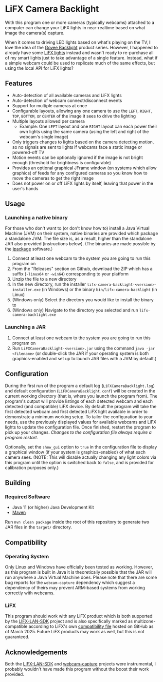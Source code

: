 # LiFX Camera Backlight

With this program one or more cameras (typically webcams) attached to a computer can change your LiFX lights in near-realtime based on what image the camera(s) capture.

When it comes to driving LED lights based on what's playing on the TV, I love the idea of the [Govee Backlight](https://us.govee.com/products/govee-tv-backlight-3-lite-kit) product series. However, I happened to already have some [LiFX lights](https://www.lifx.com/collections/beam) instead and wasn't ready to re-purchase all of my smart lights just to take advantage of a single feature. Instead, what if a simple webcam could be used to replicate much of the same effects, but using the local API for LiFX lights?

## Features
- Auto-detection of all available cameras and LiFX lights
- Auto-detection of webcam connect/disconnect events
- Support for multiple cameras at once
- Configurable layouts, allowing any one camera to use the `LEFT`, `RIGHT`, `TOP`, `BOTTOM`, or `CENTER` of the image it sees to drive the lighting
- Multiple layouts allowed per camera
  - Example: One `LEFT` layout and one `RIGHT` layout can each power their own lights using the same camera (using the left and right of the webcam's single image)
- Only triggers changes to lights based on the camera detecting motion, so no signals are sent to lights if webcams face a static image or powered-off TV
- Motion events can be optionally ignored if the image is not bright enough (threshold for brightness is configurable)
- Provides an optional graphical JFrame window (on systems which allow graphics) of feeds for any configured cameras so you know how to move the cameras to get the right image
- Does not power on or off LiFX lights by itself, leaving that power in the user's hands

## Usage
### Launching a native binary
For those who don't want to (or don't know how to) install a Java Virtual Machine (JVM) on their system, native binaries are provided which package a standalone JVM. The file size is, as a result, higher than the standalone JAR also provided (instructions below). (The binaries are made possible by the [jpackage](https://docs.oracle.com/en/java/javase/17/docs/specs/man/jpackage.html) software.)

1. Connect at least one webcam to the system you are going to run this program on
2. From the "Releases" section on Github, download the ZIP which has a suffix (`-linux64` or `-win64`) corresponding to your platform
4. Unzip the file to a new directory
5. In the new directory, run the installer `lifx-camera-backlight-<version>-installer.exe` (in Windows) or the binary `bin/lifx-camera-backlight` (in Linux)
  1. (Windows only) Select the directory you would like to install the binary to
  2. (Windows only) Navigate to the directory you selected and run `lifx-camera-backlight.exe`

### Launching a JAR
1. Connect at least one webcam to the system you are going to run this program on
2. Run `LiFXCameraBacklight-<version>.jar` using the command `java -jar <filename>` (or double-click the JAR if your operating system is both graphics-enabled and set up to launch JAR files with a JVM by default.)

## Configuration
During the first run of the program a default log (`LiFXCameraBacklight.log`) and default configuration (`LiFXCameraBacklight.conf`) will be created in the current working directory (that is, where you launch the program from). The program's output will provide listings of each detected webcam and each detected (and compatible) LiFX device. By default the program will take the first detected webcam and first detected LiFX light available in order to demonstrate a minimum working setup. To tailor the configuration to your needs, use the previously displayed values for available webcams and LiFX lights to update the configuration file. Once finished, restart the program to pick up your changes. *Changes to the configuration file always require a program restart.*

Optionally, set the `show_gui` option to `true` in the configuration file to display a graphical window (if your system is graphics-enabled) of what each camera sees. (NOTE: This will disable actually changing any light colors via this program until the option is switched back to `false`, and is provided for calibration purposes only.)

## Building
### Required Software
- Java 11 (or higher) Java Development Kit
- [Maven](https://maven.apache.org/)

Run `mvn clean package` inside the root of this repository to generate two JAR files in the `target/` directory.

## Compatibility
### Operating System
Only Linux and Windows have officially been tested as working. However, as this program is built in Java it is theoretically possible that the JAR will run anywhere a Java Virtual Machine does. Please note that there are some bug reports for the `webcam-capture` dependency which suggest a dependency of theirs may prevent ARM-based systems from working correctly with webcams.

### LiFX
This program should work with any LiFX product which is both supported by the [LIFX-LAN-SDK](https://github.com/stuntguy3000/LIFX-LAN-SDK) project and is also specifically marked as multizone-compatible according to LiFX's own [compatibility file](https://github.com/LIFX/products) hosted on GitHub as of March 2025.
Future LiFX products may work as well, but this is not guaranteed.

## Acknowledgements
Both the [LIFX-LAN-SDK](https://github.com/stuntguy3000/LIFX-LAN-SDK) and [webcam-capture](https://github.com/sarxos/webcam-capture) projects were instrumental, I probably wouldn't have made this program without the boost their work provided.
